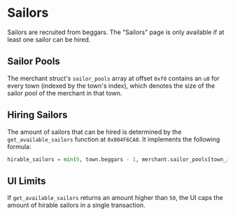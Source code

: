 # Sailors
Sailors are recruited from beggars.
The "Sailors" page is only available if at least one sailor can be hired.

## Sailor Pools
The merchant struct's `sailor_pools` array at offset `0xf0` contains an `u8` for every town (indexed by the town's index), which denotes the size of the sailor pool of the merchant in that town.

## Hiring Sailors
The amount of sailors that can be hired is determined by the `get_available_sailors` function at `0x004F6CA0`.
It implements the following formula:
```python
hirable_sailors = min(0, town.beggars - 1, merchant.sailor_pools[town_index])
```

## UI Limits
If `get_available_sailors` returns an amount higher than `50`, the UI caps the amount of hirable sailors in a single transaction.
